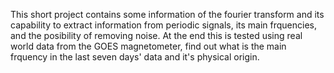 This short project contains some information of the fourier transform and its capability to extract information from periodic signals, its main frquencies, and the posibility of removing noise.
At the end this is tested using real world data from the GOES magnetometer, find out what is the main frquency in the last seven days' data and it's physical origin.
